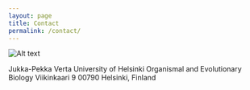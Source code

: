 ```yaml
---
layout: page
title: Contact
permalink: /contact/
---
```


![Alt text](/Users/verta/myblog/jpverta.github.io/figures/figure1_verta_new_phytol.jpg)

Jukka-Pekka Verta
University of Helsinki
Organismal and Evolutionary Biology
Viikinkaari 9
00790 Helsinki, Finland
